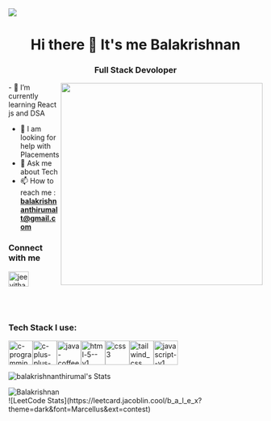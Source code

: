<img src="https://external-content.duckduckgo.com/iu/?u=https%3A%2F%2Fraw.githubusercontent.com%2FPolarBearGG%2FPolarBearGG%2Fmaster%2Fweb-developer.gif&f=1&nofb=1&ipt=1a4e918d94661b1070dff38725a65271012ce16fcc6f026280ed23da7057be38&ipo=images">

<h1 align="center"> Hi there 👋 It's me Balakrishnan</h1>
<h3 align = "center"> Full Stack Devoloper </h3>

<img align="right" width="400"  src="https://i.pinimg.com/originals/47/f0/34/47f0342cec72b800463bf003eac1257e.gif">                                - 🌱 I’m currently learning React js and DSA
- 🤔 I am looking for help with Placements
- 💬 Ask me about Tech
- 📫 How to reach me : **balakrishnanthirumalt@gmail.com**
<h3 align="left"> Connect with me</h3>
<p align = "left>
  <a href="www.linkedin.com/in/balakrishnan-thirumal" target="blank"><img align="center" src="https://raw.githubusercontent.com/rahuldkjain/github-profile-readme-generator/master/src/images/icons/Social/linked-in-alt.svg" alt="jeevitha-ravikumar-24bb94235" height="30" width="40" /></a>
  </p>
<br/>
<br/>
<h3 align="left">Tech Stack I use: </h3>
<style>
  .container{
    display:flex;
}
</style>
<section class = "container">
<img width="48" height="48" src="https://img.icons8.com/color/48/c-programming.png" alt="c-programming"/><img width="48" height="48" src="https://img.icons8.com/color/48/c-plus-plus-logo.png" alt="c-plus-plus-logo"/><img width="48" height="48" src="https://img.icons8.com/color/48/java-coffee-cup-logo--v1.png" alt="java-coffee-cup-logo--v1"/><img width="48" height="48" src="https://img.icons8.com/color/48/html-5--v1.png" alt="html-5--v1"/><img width="48" height="48" src="https://img.icons8.com/color/48/css3.png" alt="css3"/><img width="48" height="48" src="https://img.icons8.com/fluency/48/tailwind_css.png" alt="tailwind_css"/><img width="48" height="48" src="https://img.icons8.com/color/48/javascript--v1.png" alt="javascript--v1"/>
</section>





![balakrishnanthirumal's Stats](https://github-readme-stats.vercel.app/api?username=balakrishnanthirumal&theme=vue-dark&show_icons=true&hide_border=true&count_private=true)
<br/>
<p><img align="left" src="https://github-readme-stats.vercel.app/api/top-langs?username=balakrishnanthirumal&show_icons=true&locale=en&layout=compact" alt="Balakrishnan" /></p>
<br/>
![LeetCode Stats](https://leetcard.jacoblin.cool/b_a_l_e_x?theme=dark&font=Marcellus&ext=contest)




